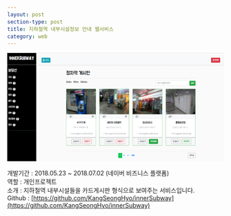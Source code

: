 ```yaml
---
layout: post
section-type: post
title: 지하철역 내부시설정보 안내 웹서비스
category: web
---
```

![이미지](/capture/subway.png)

개발기간 : 2018.05.23 ~ 2018.07.02 (네이버 비즈니스 플랫폼)<br/>
역할 : 개인프로젝트 <br/>
소개 : 지하철역 내부시설들을 카드게시판 형식으로 보여주는 서비스입니다.<br/>
Github : [https://github.com/KangSeongHyo/innerSubway](https://github.com/KangSeongHyo/innerSubway) <br/>
